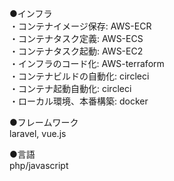 ●インフラ  
・コンテナイメージ保存: AWS-ECR  
・コンテナタスク定義: AWS-ECS  
・コンテナタスク起動: AWS-EC2  
・インフラのコード化: AWS-terraform  
・コンテナビルドの自動化: circleci  
・コンテナ起動自動化: circleci  
・ローカル環境、本番構築: docker  

●フレームワーク  
laravel, vue.js

●言語  
php/javascript
